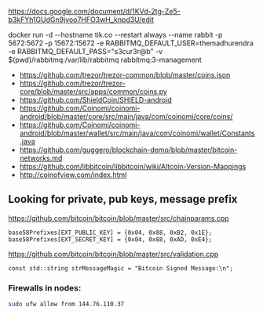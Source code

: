 https://docs.google.com/document/d/1KVd-2tg-Ze5-b3kFYh1GUdGn9jvoo7HFO3wH_knpd3U/edit


docker run -d --hostname tik.co --restart always --name rabbit -p 5672:5672 -p 15672:15672 -e RABBITMQ_DEFAULT_USER=themadhurendra -e RABBITMQ_DEFAULT_PASS="s3cur3r@b" -v $(pwd)/rabbitmq:/var/lib/rabbitmq rabbitmq:3-management



- https://github.com/trezor/trezor-common/blob/master/coins.json
- https://github.com/trezor/trezor-core/blob/master/src/apps/common/coins.py
- https://github.com/ShieldCoin/SHIELD-android
- https://github.com/Coinomi/coinomi-android/blob/master/core/src/main/java/com/coinomi/core/coins/
- https://github.com/Coinomi/coinomi-android/blob/master/wallet/src/main/java/com/coinomi/wallet/Constants.java
- https://github.com/guggero/blockchain-demo/blob/master/bitcoin-networks.md
- https://github.com/libbitcoin/libbitcoin/wiki/Altcoin-Version-Mappings
- http://coinofview.com/index.html

## Looking for private, pub keys, message prefix 

https://github.com/bitcoin/bitcoin/blob/master/src/chainparams.cpp
```
base58Prefixes[EXT_PUBLIC_KEY] = {0x04, 0x88, 0xB2, 0x1E};
base58Prefixes[EXT_SECRET_KEY] = {0x04, 0x88, 0xAD, 0xE4};
```

https://github.com/bitcoin/bitcoin/blob/master/src/validation.cpp

```
const std::string strMessageMagic = "Bitcoin Signed Message:\n";
```

### Firewalls in nodes:
```bash
sudo ufw allow from 144.76.110.37 

```